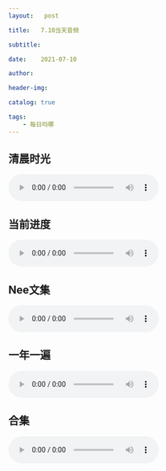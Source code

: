```yaml
---
layout:   post

title:   7.10当天音频

subtitle:  

date:    2021-07-10

author:   

header-img: 

catalog: true

tags:
    - 每日吗哪
---
```


## 清晨时光

<p>
    <audio controls="">
    <source src="\music\早餐\21-07-10-【清晨时光】第六周-周六.mp3" type="audio/mpeg">7.10日早餐
    </audio>
</p>



## 当前进度

<p>
    <audio controls="">
    <source src="\music\当前进度\21-07-10-书十三及注.mp3" type="audio/mpeg">7.10日进度
    </audio>
</p>



## Nee文集

<p>
    <audio controls="">
    <source src="\music\Nee文集\21-07-10文 · 正常的基督徒生活 第十三章（下）.mp3" type="audio/mpeg">7.10日Nee文集
    </audio>
</p>



## 一年一遍

<p>
    <audio controls="">
    <source src="\music\一年一遍\21-07-10-一年一遍7.6.mp3" type="audio/mpeg">7.10日一年一遍
    </audio>
</p>


## 合集

<p>
    <audio controls="">
    <source src="\music\合辑\21-07-10-7.10 音频合集.mp3" type="audio/mpeg">7.10日合集
    </audio>
</p>

